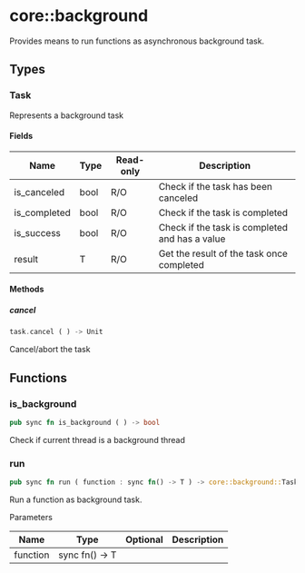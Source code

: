# core::background

Provides means to run functions as asynchronous background task.


## Types


### Task

Represents a background task


#### Fields

Name | Type | Read-only | Description
--- | --- | --- | ---
is_canceled | bool | R/O | Check if the task has been canceled 
is_completed | bool | R/O | Check if the task is completed 
is_success | bool | R/O | Check if the task is completed and has a value 
result | T | R/O | Get the result of the task once completed 

#### Methods

##### cancel

```rust
task.cancel ( ) -> Unit
```

Cancel/abort the task


## Functions


### is_background

```rust
pub sync fn is_background ( ) -> bool
```

Check if current thread is a background thread


### run

```rust
pub sync fn run ( function : sync fn() -> T ) -> core::background::Task<T>
```

Run a function as background task.


Parameters

Name | Type | Optional | Description
--- | --- | --- | ---
function | sync fn() -> T |  | 
